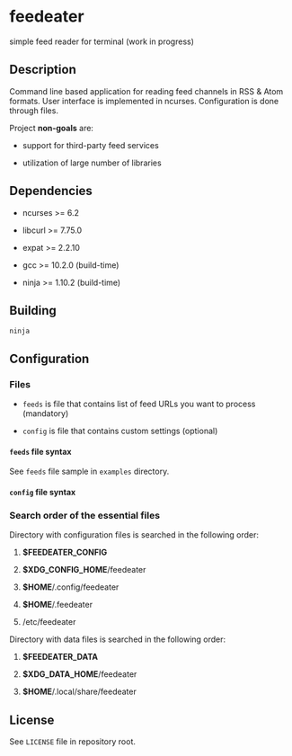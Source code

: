 # feedeater

simple feed reader for terminal (work in progress)

## Description

Command line based application for reading feed channels in RSS & Atom formats. User interface is implemented in ncurses. Configuration is done through files.

Project **non-goals** are:

* support for third-party feed services

* utilization of large number of libraries

## Dependencies

* ncurses >= 6.2

* libcurl >= 7.75.0

* expat >= 2.2.10

* gcc >= 10.2.0 (build-time)

* ninja >= 1.10.2 (build-time)

## Building

	ninja

## Configuration

### Files

* `feeds` is file that contains list of feed URLs you want to process (mandatory)

* `config` is file that contains custom settings (optional)

#### `feeds` file syntax

See `feeds` file sample in `examples` directory.

#### `config` file syntax

### Search order of the essential files

Directory with configuration files is searched in the following order:

1. **$FEEDEATER_CONFIG**

2. **$XDG_CONFIG_HOME**/feedeater

3. **$HOME**/.config/feedeater

4. **$HOME**/.feedeater

5. /etc/feedeater

Directory with data files is searched in the following order:

1. **$FEEDEATER_DATA**

2. **$XDG_DATA_HOME**/feedeater

3. **$HOME**/.local/share/feedeater

## License

See `LICENSE` file in repository root.
